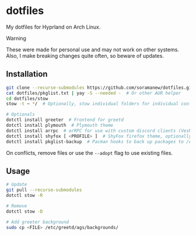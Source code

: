 # dotfiles

My dotfiles for Hyprland on Arch Linux.

> [!WARNING]
> These were made for personal use and may not work on other systems. Also, I make breaking changes quite often, so beware of updates.

## Installation

```sh
git clone --recurse-submodules https://github.com/soramanew/dotfiles.git
cat dotfiles/pkglist.txt | yay -S --needed -  # Or other AUR helper
cd dotfiles/stow
stow -t ~ */  # Optionally, stow individual folders for individual configs (not guaranteed to work cause interdependent stuff)

# Optionals
dotctl install greeter  # Frontend for greetd
dotctl install plymouth  # Plymouth theme
dotctl install arrpc  # arRPC for use with custom discord clients (Vesktop, Armcord, etc)
dotctl install shyfox [ <PROFILE> ]  # ShyFox firefox theme, optionally specify profile
dotctl install pkglist-backup  # Pacman hooks to back up packages to /etc/pkglist.txt and dotfiles directory
```

On conflicts, remove files or use the `--adopt` flag to use existing files.

## Usage

```sh
# Update
git pull --recurse-submodules
dotctl stow -R

# Remove
dotctl stow -D

# Add greeter background
sudo cp <FILE> /etc/greetd/ags/backgrounds/
```
